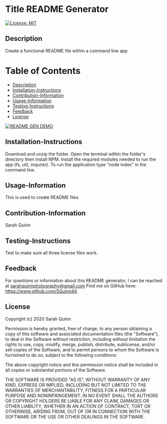 
  # Title README Generator
 [![License: MIT](https://img.shields.io/badge/License-MIT-blue.svg)](https://opensource.org/licenses/MIT)


  ## Description
  Create a functional README file within a command line app

  # Table of Contents
  - [Description](#Description)
  - [Installation-Instructions](#Installation-Instructions)
  - [Contribution-Information](#Contribution-Information)
  - [Usage-Information](#Usage-Information)
  - [Testing-Instructions](#Testing-Instructions)
  - [Feedback](#Feedback)
  - [License](#License)

 [![README GEN DEMO](./assets/screenshot.PNG)](https://drive.google.c")
  
  ## Installation-Instructions
   Download and unzip the folder. Open the terminal within the folder's directory then install NPM. Install the required modules needed to run the app (fs, util, inquirer). To run the application type "node index" in the command line.

  ## Usage-Information
  This is used to create README files

  ## Contribution-Information
 Sarah Quinn

  ## Testing-Instructions
   Test to make sure all three license files work.

  ## Feedback 
 For questions or information about this README generator, I can be reached at sarahquinnphotography@gmail.com 
    Find me on GitHub here: https://www.github.com/SQuinn44
  
  ## License
  Copyright (c) 2020 Sarah Quinn

Permission is hereby granted, free of charge, to any person obtaining a copy
of this software and associated documentation files (the "Software"), to deal
in the Software without restriction, including without limitation the rights
to use, copy, modify, merge, publish, distribute, sublicense, and/or sell
copies of the Software, and to permit persons to whom the Software is
furnished to do so, subject to the following conditions:

The above copyright notice and this permission notice shall be included in all
copies or substantial portions of the Software.

THE SOFTWARE IS PROVIDED "AS IS", WITHOUT WARRANTY OF ANY KIND, EXPRESS OR
IMPLIED, INCLUDING BUT NOT LIMITED TO THE WARRANTIES OF MERCHANTABILITY,
FITNESS FOR A PARTICULAR PURPOSE AND NONINFRINGEMENT. IN NO EVENT SHALL THE
AUTHORS OR COPYRIGHT HOLDERS BE LIABLE FOR ANY CLAIM, DAMAGES OR OTHER
LIABILITY, WHETHER IN AN ACTION OF CONTRACT, TORT OR OTHERWISE, ARISING FROM,
OUT OF OR IN CONNECTION WITH THE SOFTWARE OR THE USE OR OTHER DEALINGS IN THE
SOFTWARE.
  
